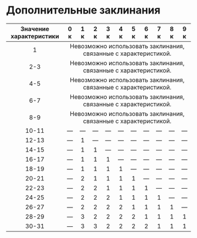 # Дополнительные заклинания

<div class="table-wrapper">
<table style="text-align:center">
    <thead><tr><th>Значение характеристики</th><th>0 к</th><th>1 к</th><th>2 к</th><th>3 к</th><th>4 к</th><th>5 к</th><th>6 к</th><th>7 к</th><th>8 к</th><th>9 к</th></tr></thead>
    <tbody>
        <tr><td>1</td><td colspan="10">Невозможно использовать заклинания, связанные с характеристикой.</td></tr>
        <tr><td>2-3</td><td colspan="10">Невозможно использовать заклинания, связанные с характеристикой.</td></tr>
        <tr><td>4-5</td><td colspan="10">Невозможно использовать заклинания, связанные с характеристикой.</td></tr>
        <tr><td>6-7</td><td colspan="10">Невозможно использовать заклинания, связанные с характеристикой.</td></tr>
        <tr><td>8-9</td><td colspan="10">Невозможно использовать заклинания, связанные с характеристикой.</td></tr>
        <tr><td>10-11</td><td>—</td><td>—</td><td>—</td><td>—</td><td>—</td><td>—</td><td>—</td><td>—</td><td>—</td><td>—</td></tr>
        <tr><td>12-13</td><td>—</td><td>1</td><td>—</td><td>—</td><td>—</td><td>—</td><td>—</td><td>—</td><td>—</td><td>—</td></tr>
        <tr><td>14-15</td><td>—</td><td>1</td><td>1</td><td>—</td><td>—</td><td>—</td><td>—</td><td>—</td><td>—</td><td>—</td></tr>
        <tr><td>16-17</td><td>—</td><td>1</td><td>1</td><td>1</td><td>—</td><td>—</td><td>—</td><td>—</td><td>—</td><td>—</td></tr>
        <tr><td>18-19</td><td>—</td><td>1</td><td>1</td><td>1</td><td>1</td><td>—</td><td>—</td><td>—</td><td>—</td><td>—</td></tr>
        <tr><td>20-21</td><td>—</td><td>2</td><td>1</td><td>1</td><td>1</td><td>1</td><td>—</td><td>—</td><td>—</td><td>—</td></tr>
        <tr><td>22-23</td><td>—</td><td>2</td><td>2</td><td>1</td><td>1</td><td>1</td><td>1</td><td>—</td><td>—</td><td>—</td></tr>
        <tr><td>24-25</td><td>—</td><td>2</td><td>2</td><td>2</td><td>1</td><td>1</td><td>1</td><td>1</td><td>—</td><td>—</td></tr>
        <tr><td>26-27</td><td>—</td><td>2</td><td>2</td><td>2</td><td>2</td><td>1</td><td>1</td><td>1</td><td>1</td><td>—</td></tr>
        <tr><td>28-29</td><td>—</td><td>3</td><td>2</td><td>2</td><td>2</td><td>2</td><td>1</td><td>1</td><td>1</td><td>1</td></tr>
        <tr><td>30-31</td><td>—</td><td>3</td><td>3</td><td>2</td><td>2</td><td>2</td><td>2</td><td>1</td><td>1</td><td>1</td></tr>
    </tbody>
</table>